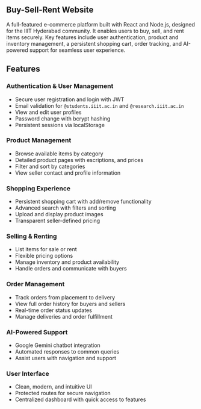 ## Buy-Sell-Rent Website 

A full-featured e-commerce platform built with React and Node.js, designed for the IIIT Hyderabad community. It enables users to buy, sell, and rent items securely. Key features include user authentication, product and inventory management, a persistent shopping cart, order tracking, and AI-powered support for seamless user experience.


## Features

### Authentication & User Management
- Secure user registration and login with JWT
- Email validation for `@students.iiit.ac.in` and `@research.iiit.ac.in`
- View and edit user profiles
- Password change with bcrypt hashing
- Persistent sessions via localStorage

### Product Management
- Browse available items by category
- Detailed product pages with escriptions, and prices
- Filter and sort by categories
- View seller contact and profile information

### Shopping Experience
- Persistent shopping cart with add/remove functionality
- Advanced search with filters and sorting
- Upload and display product images
- Transparent seller-defined pricing

### Selling & Renting
- List items for sale or rent
- Flexible pricing options
- Manage inventory and product availability
- Handle orders and communicate with buyers

### Order Management
- Track orders from placement to delivery
- View full order history for buyers and sellers
- Real-time order status updates
- Manage deliveries and order fulfillment

### AI-Powered Support
- Google Gemini chatbot integration
- Automated responses to common queries
- Assist users with navigation and support

### User Interface
- Clean, modern, and intuitive UI
- Protected routes for secure navigation
- Centralized dashboard with quick access to features
